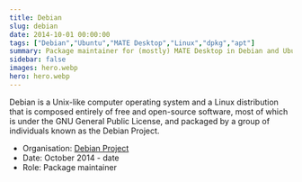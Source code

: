 ```yaml
---
title: Debian
slug: debian
date: 2014-10-01 00:00:00
tags: ["Debian","Ubuntu","MATE Desktop","Linux","dpkg","apt"]
summary: Package maintainer for (mostly) MATE Desktop in Debian and Ubuntu
sidebar: false
images: hero.webp
hero: hero.webp
---
```


Debian is a Unix-like computer operating system and a Linux distribution that is
composed entirely of free and open-source software, most of which is under the
GNU General Public License, and packaged by a group of individuals known as the
Debian Project.

  - Organisation: [Debian Project](https://debian.org)
  - Date: October 2014 - date
  - Role: Package maintainer
